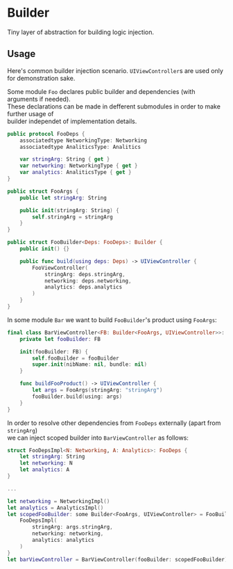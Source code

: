 # Builder

Tiny layer of abstraction for building logic injection.

## Usage

Here's common builder injection scenario. `UIViewController`s are used only for demonstration sake.

Some module `Foo` declares public builder and dependencies (with arguments if needed).  
These declarations can be made in defferent submodules in order to make further usage of  
builder independet of implementation details.

```swift
public protocol FooDeps {
    associatedtype NetworkingType: Networking
    associatedtype AnaliticsType: Analitics

    var stringArg: String { get }
    var networking: NetworkingType { get }
    var analytics: AnaliticsType { get }
}
```

```swift
public struct FooArgs {
    public let stringArg: String

    public init(stringArg: String) {
        self.stringArg = stringArg
    }
}
```

```swift
public struct FooBuilder<Deps: FooDeps>: Builder {
    public init() {}

    public func build(using deps: Deps) -> UIViewController {
        FooViewController(
            stringArg: deps.stringArg,
            networking: deps.networking,
            analytics: deps.analytics
        )
    }
}
```

In some module `Bar` we want to build `FooBuilder`'s product using `FooArgs`:

```swift
final class BarViewController<FB: Builder<FooArgs, UIViewController>>: UIViewController {
    private let fooBuilder: FB

    init(fooBuilder: FB) {
        self.fooBuilder = fooBuilder
        super.init(nibName: nil, bundle: nil)
    }

    func buildFooProduct() -> UIViewController {
        let args = FooArgs(stringArg: "stringArg")
        fooBuilder.build(using: args)
    }
}
```

In order to resolve other dependencies from `FooDeps` externally (apart from `stringArg`)  
we can inject scoped builder into `BarViewController` as follows:

```swift
struct FooDepsImpl<N: Networking, A: Analytics>: FooDeps {
    let stringArg: String
    let networking: N
    let analytics: A
}

...

let networking = NetworkingImpl()
let analytics = AnalyticsImpl()
let scopedFooBuilder: some Builder<FooArgs, UIViewController> = FooBuilder().scoped { args in
    FooDepsImpl(
        stringArg: args.stringArg,
        networking: networking,
        analytics: analytics
    )
}
let barViewController = BarViewController(fooBuilder: scopedFooBuilder)
```
